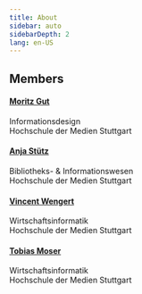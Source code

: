 ```yaml
---
title: About
sidebar: auto
sidebarDepth: 2
lang: en-US
---
```


## Members

#### [Moritz Gut](https://github.com/moritzgvt)
Informationsdesign<br>
Hochschule der Medien Stuttgart

#### [Anja Stütz](https://github.com/anjastvtz)
Bibliotheks- & Informationswesen<br>
Hochschule der Medien Stuttgart

#### [Vincent Wengert](https://github.com/Vincent-Wengert)
Wirtschaftsinformatik<br>
Hochschule der Medien Stuttgart

#### [Tobias Moser](https://github.com/Tobias-Moser)
Wirtschaftsinformatik<br>
Hochschule der Medien Stuttgart
